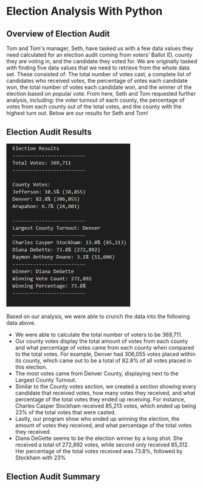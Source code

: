 # Election Analysis With Python

## Overview of Election Audit
Tom and Tom's manager, Seth, have tasked us with a few  data values they need calculated for an election audit coming from  voters' Ballot ID, county they are voting in, and the candidate they voted for. We are originally tasked with finding five data values that we need to retrieve from the whole data set. These consisted of: The total number of votes cast, a complete list of candidates who received votes, the percentage of votes each candidate won, the total number of votes each candidate won, and the winner of the election based on popular vote. From here, Seth and Tom requested further analysis, including: the voter turnout of each county, the percentage of votes from each county out of the total votes, and the county with the highest turn out. Below are our results for Seth and Tom!


## Election Audit Results
![Election Outcome](Resources/Election_Outcome.png)

Based on our analysis, we were able to crunch the data into the following data above. 
- We were able to calculate the total number of voters to be 369,711.
- Our county votes display the total amount of votes from each county and what percentage of votes came from each county when compared to the total votes.
  For example, Denver had 306,055 votes placed within its county, which came out to be a total of 82.8% of all votes placed in this election.
- The most votes came from Denver County, displaying next to the Largest County Turnout.
- Similar to the County votes section, we created a section showing every candidate that received votes, how many votes they received, and what percentage of the total     votes they ended up receiving. For instance, Charles Casper Stockham received 85,213 votes, which ended up being 23% of the total votes that were casted.
- Lastly, our program show who ended up winning the election, the amount of votes they received, and what percentage of the total votes they received.
- Diana DeGette seems to be the election winner by a long shot. She received a total of 272,892 votes, while second only received 85,312. Her percentage of the total       votes received was 73.8%, followed by Stockham with 23% 


## Election Audit Summary

